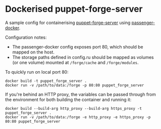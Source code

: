 # Dockerised puppet-forge-server

A sample config for containerising [puppet-forge-server](https://github.com/unibet/puppet-forge-server)
using [passenger-docker](https://github.com/phusion/passenger-docker).

Configuration notes:
* The passenger-docker config exposes port 80, which should be mapped on the host.
* The storage paths defined in config.ru should be mapped as volumes (or one
  volume) mounted at `/forge/cache` and `/forge/modules`.

To quickly run on local port 80:

    docker build -t puppet_forge_server .
    docker run -v /path/to/data:/forge -p 80:80 puppet_forge_server

If you're behind an HTTP proxy, the variables can be passed through from the
environment for both building the container and running it:

    docker build --build-arg http_proxy --build-arg https_proxy -t puppet_forge_server .
    docker run -v /path/to/data:/forge -e http_proxy -e https_proxy -p 80:80 puppet_forge_server

